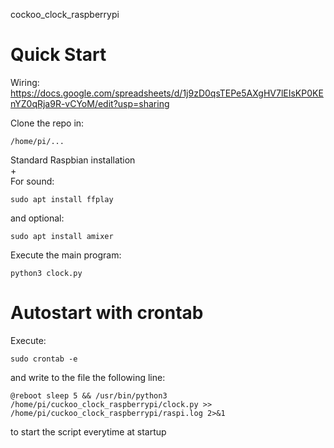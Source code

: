 cockoo_clock_raspberrypi 

# Quick Start
Wiring:
https://docs.google.com/spreadsheets/d/1j9zD0qsTEPe5AXgHV7lEIsKP0KEnYZ0qRja9R-vCYoM/edit?usp=sharing

Clone the repo in:  
```
/home/pi/...
```

Standard Raspbian installation  
+  
For sound:  

```
sudo apt install ffplay
```

and optional: 

```
sudo apt install amixer
```

Execute the main program:
```
python3 clock.py
```

# Autostart with crontab

Execute:  
```
sudo crontab -e
```
and write to the file the following line:

```
@reboot sleep 5 && /usr/bin/python3 /home/pi/cuckoo_clock_raspberrypi/clock.py >> /home/pi/cuckoo_clock_raspberrypi/raspi.log 2>&1
```
to start the script everytime at startup
